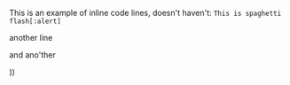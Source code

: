 This is an example of inline code lines, 
doesn't haven't: `This is spaghetti flash[:alert]`

another line

and ano'ther 

))
